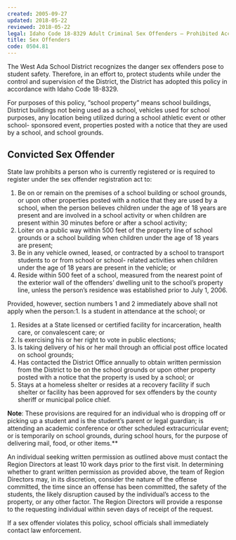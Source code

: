 ```yaml
---
created: 2005-09-27
updated: 2018-05-22
reviewed: 2018-05-22
legal: Idaho Code 18-8329 Adult Criminal Sex Offenders – Prohibited Access to School Children,Idaho Code 18-8323 Public Access to Sexual Offender Registry,Idaho Code 18- 8324 Dissemination of Registry Information
title: Sex Offenders
code: 0504.81
---
```



The West Ada School District recognizes the danger sex offenders pose to student safety. Therefore, in an effort to, protect students while under the control and supervision of the District, the District has adopted this policy in accordance with Idaho Code 18-8329.

For purposes of this policy, “school property” means school buildings, District buildings not being used as a school, vehicles used for school purposes, any location being utilized during a school athletic event or other school- sponsored event, properties posted with a notice that they are used by a school, and school grounds.

## Convicted Sex Offender
State law prohibits a person who is currently registered or is required to register under the sex offender registration act to:


1. Be on or remain on the premises of a school building or school grounds, or upon other properties posted with a notice that they are used by a school, when the person believes children under the age of 18 years are present and are involved in a school activity or when children are present within 30 minutes before or after a school activity;
1. Loiter on a public way within 500 feet of the property line of school grounds or a school building when children under the age of 18 years are present;
1. Be in any vehicle owned, leased, or contracted by a school to transport students to or from school or school- related activities when children under the age of 18 years are present in the vehicle; or
1. Reside within 500 feet of a school, measured from the nearest point of the exterior wall of the offenders’ dwelling unit to the school’s property line, unless the person’s residence was established prior to July 1, 2006.

Provided, however, section numbers 1 and 2 immediately above shall not apply when the person:1. Is a student in attendance at the school; or


1. Resides at a State licensed or certified facility for incarceration, health care, or convalescent care; or
1. Is exercising his or her right to vote in public elections;
1. Is taking delivery of his or her mail through an official post office located on school grounds;
1. Has contacted the District Office annually to obtain written permission from the District to be on the school grounds or upon other property posted with a notice that the property is used by a school; or
1. Stays at a homeless shelter or resides at a recovery facility if such shelter or facility has been approved for sex offenders by the county sheriff or municipal police chief.

**Note**: These provisions are required for an individual who is dropping off or picking up a student and is the student’s parent or legal guardian; is attending an academic conference or other scheduled extracurricular event; or is temporarily on school grounds, during school hours, for the purpose of delivering mail, food, or other items.**

An individual seeking written permission as outlined above must contact the Region Directors at least 10 work days prior to the first visit. In determining whether to grant written permission as provided above, the team of Region Directors may, in its discretion, consider the nature of the offense committed, the time since an offense has been committed, the safety of the students, the likely disruption caused by the individual’s access to the property, or any other factor. The Region Directors will provide a response to the requesting individual within seven days of receipt of the request.

If a sex offender violates this policy, school officials shall immediately contact law enforcement.
